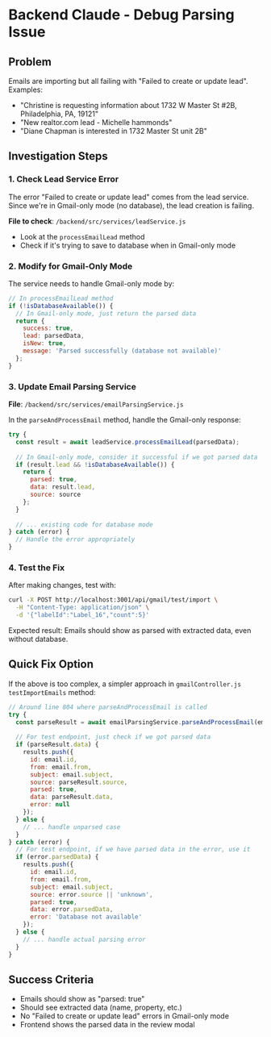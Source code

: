 # Backend Claude - Debug Parsing Issue

## Problem
Emails are importing but all failing with "Failed to create or update lead". Examples:
- "Christine is requesting information about 1732 W Master St #2B, Philadelphia, PA, 19121"
- "New realtor.com lead - Michelle hammonds"
- "Diane Chapman is interested in 1732 Master St unit 2B"

## Investigation Steps

### 1. Check Lead Service Error
The error "Failed to create or update lead" comes from the lead service. Since we're in Gmail-only mode (no database), the lead creation is failing.

**File to check**: `/backend/src/services/leadService.js`
- Look at the `processEmailLead` method
- Check if it's trying to save to database when in Gmail-only mode

### 2. Modify for Gmail-Only Mode
The service needs to handle Gmail-only mode by:
```javascript
// In processEmailLead method
if (!isDatabaseAvailable()) {
  // In Gmail-only mode, just return the parsed data
  return {
    success: true,
    lead: parsedData,
    isNew: true,
    message: 'Parsed successfully (database not available)'
  };
}
```

### 3. Update Email Parsing Service
**File**: `/backend/src/services/emailParsingService.js`

In the `parseAndProcessEmail` method, handle the Gmail-only response:
```javascript
try {
  const result = await leadService.processEmailLead(parsedData);
  
  // In Gmail-only mode, consider it successful if we got parsed data
  if (result.lead && !isDatabaseAvailable()) {
    return {
      parsed: true,
      data: result.lead,
      source: source
    };
  }
  
  // ... existing code for database mode
} catch (error) {
  // Handle the error appropriately
}
```

### 4. Test the Fix
After making changes, test with:
```bash
curl -X POST http://localhost:3001/api/gmail/test/import \
  -H "Content-Type: application/json" \
  -d '{"labelId":"Label_16","count":5}'
```

Expected result: Emails should show as parsed with extracted data, even without database.

## Quick Fix Option

If the above is too complex, a simpler approach in `gmailController.js` `testImportEmails` method:

```javascript
// Around line 804 where parseAndProcessEmail is called
try {
  const parseResult = await emailParsingService.parseAndProcessEmail(emailData);
  
  // For test endpoint, just check if we got parsed data
  if (parseResult.data) {
    results.push({
      id: email.id,
      from: email.from,
      subject: email.subject,
      source: parseResult.source,
      parsed: true,
      data: parseResult.data,
      error: null
    });
  } else {
    // ... handle unparsed case
  }
} catch (error) {
  // For test endpoint, if we have parsed data in the error, use it
  if (error.parsedData) {
    results.push({
      id: email.id,
      from: email.from,
      subject: email.subject,
      source: error.source || 'unknown',
      parsed: true,
      data: error.parsedData,
      error: 'Database not available'
    });
  } else {
    // ... handle actual parsing error
  }
}
```

## Success Criteria
- Emails should show as "parsed: true" 
- Should see extracted data (name, property, etc.)
- No "Failed to create or update lead" errors in Gmail-only mode
- Frontend shows the parsed data in the review modal